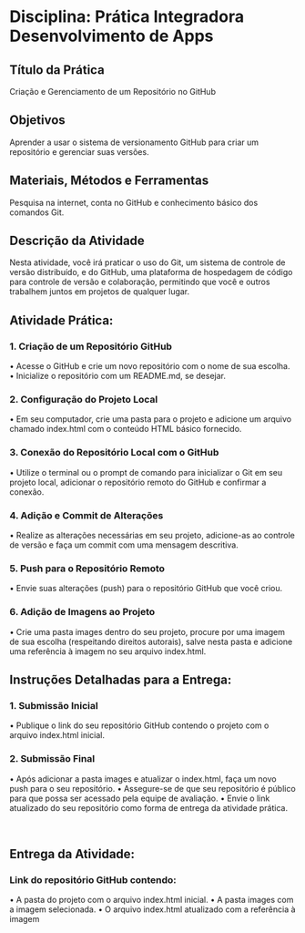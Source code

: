# Disciplina: Prática Integradora Desenvolvimento de Apps


## Título da Prática 
Criação e Gerenciamento de um Repositório no GitHub


## Objetivos 
Aprender a usar o sistema de versionamento GitHub para criar um repositório e gerenciar suas versões.


## Materiais, Métodos e Ferramentas
Pesquisa na internet, conta no GitHub e conhecimento básico dos comandos Git.


## Descrição da Atividade
Nesta atividade, você irá praticar o uso do Git, um sistema de controle de versão distribuído, e do GitHub, uma plataforma de hospedagem de código para controle de versão e colaboração, permitindo que você e outros trabalhem juntos em projetos de qualquer lugar.


## Atividade Prática:

### 1. Criação de um Repositório GitHub
• Acesse o GitHub e crie um novo repositório com o nome de sua escolha.
• Inicialize o repositório com um README.md, se desejar.

### 2. Configuração do Projeto Local
• Em seu computador, crie uma pasta para o projeto e adicione um arquivo chamado index.html com o conteúdo HTML básico fornecido.

### 3. Conexão do Repositório Local com o GitHub
• Utilize o terminal ou o prompt de comando para inicializar o Git em seu projeto local, adicionar o repositório remoto do GitHub e confirmar a conexão.

### 4. Adição e Commit de Alterações
• Realize as alterações necessárias em seu projeto, adicione-as ao controle de versão e faça um commit com uma mensagem descritiva.

### 5. Push para o Repositório Remoto
• Envie suas alterações (push) para o repositório GitHub que você criou.

### 6. Adição de Imagens ao Projeto
• Crie uma pasta images dentro do seu projeto, procure por uma imagem de sua escolha (respeitando direitos autorais), salve nesta pasta e adicione uma referência à imagem no seu arquivo index.html.


## Instruções Detalhadas para a Entrega:

### 1. Submissão Inicial
• Publique o link do seu repositório GitHub contendo o projeto com o arquivo index.html inicial.

### 2. Submissão Final
• Após adicionar a pasta images e atualizar o index.html, faça um novo push para o seu repositório.
• Assegure-se de que seu repositório é público para que possa ser acessado pela equipe de avaliação.
• Envie o link atualizado do seu repositório como forma de entrega da atividade prática.

​
## Entrega da Atividade:

### Link do repositório GitHub contendo:
• A pasta do projeto com o arquivo index.html inicial.
• A pasta images com a imagem selecionada.
• O arquivo index.html atualizado com a referência à imagem
